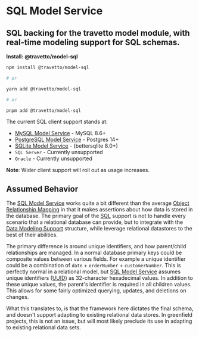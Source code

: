 <!-- This file was generated by @travetto/doc and should not be modified directly -->
<!-- Please modify https://github.com/travetto/travetto/tree/main/module/model-sql/DOC.tsx and execute "trv doc" to rebuild -->
# SQL Model Service

## SQL backing for the travetto model module, with real-time modeling support for SQL schemas.

**Install: @travetto/model-sql**
```bash
npm install @travetto/model-sql

# or

yarn add @travetto/model-sql

# or

pnpm add @travetto/model-sql
```

The current SQL client support stands at:
   *  [MySQL Model Service](https://github.com/travetto/travetto/tree/main/module/model-mysql#readme "MySQL backing for the travetto model module, with real-time modeling support for SQL schemas.") - MySQL 8.6+
   *  [PostgreSQL Model Service](https://github.com/travetto/travetto/tree/main/module/model-postgres#readme "PostgreSQL backing for the travetto model module, with real-time modeling support for SQL schemas.") - Postgres 14+
   *  [SQLite Model Service](https://github.com/travetto/travetto/tree/main/module/model-sqlite#readme "SQLite backing for the travetto model module, with real-time modeling support for SQL schemas.") - (bettersqlite 8.0+)
   *  `SQL Server` - Currently unsupported
   *  `Oracle` - Currently unsupported

**Note**: Wider client support will roll out as usage increases.

## Assumed Behavior
The [SQL Model Service](https://github.com/travetto/travetto/tree/main/module/model-sql#readme "SQL backing for the travetto model module, with real-time modeling support for SQL schemas.") works quite a bit different than the average [Object Relationship Mapping](https://en.wikipedia.org/wiki/Object%E2%80%93relational_mapping) in that it makes assertions about how data is stored in the database.  The primary goal of the [SQL](https://en.wikipedia.org/wiki/SQL) support is not to handle every scenario that a relational database can provide, but to integrate with the [Data Modeling Support](https://github.com/travetto/travetto/tree/main/module/model#readme "Datastore abstraction for core operations.") structure, while leverage relational datastores to the best of their abilities. 

The primary difference is around unique identifiers, and how parent/child relationships are managed.  In a normal database primary keys could be composite values between various fields.  For example a unique identifier could be a combination of `date` + `orderNumber` + `customerNumber`.  This is perfectly normal in a relational model, but [SQL Model Service](https://github.com/travetto/travetto/tree/main/module/model-sql#readme "SQL backing for the travetto model module, with real-time modeling support for SQL schemas.") assumes unique identifiers ([UUID](https://en.wikipedia.org/wiki/Universally_unique_identifier)) as 32-character hexadecimal values.  In addition to these unique values, the parent's identifier is required in all children values.  This allows for some fairly optimized querying, updates, and deletions on changes. 

What this translates to, is that the framework here dictates the final schema, and doesn't support adapting to existing relational data stores. In greenfield projects, this is not an issue, but will most likely preclude its use in adapting to existing relational data sets.

